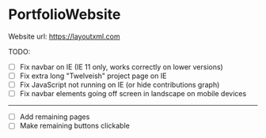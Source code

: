 # PortfolioWebsite

Website url: https://layoutxml.com

TODO:
- [ ] Fix navbar on IE (IE 11 only, works correctly on lower versions)
- [ ] Fix extra long "Twelveish" project page on IE
- [ ] Fix JavaScript not running on IE (or hide contributions graph)
- [ ] Fix navbar elements going off screen in landscape on mobile devices
---
- [ ] Add remaining pages
- [ ] Make remaining buttons clickable
